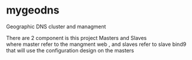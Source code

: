 mygeodns
========

Geographic DNS cluster and managment <br>

There are 2 component is this project Masters and Slaves <br>
where master refer to the mangment web , and slaves refer to slave bind9 <br> 
that will use the configuration design on the masters 




